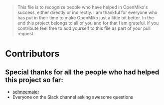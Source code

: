> This file is to recognize people who have helped in OpenMiko's success, either directly or indirectly.
> I am thankful for everyone who has put in their time to make OpenMiko just a little bit better.
> In the end this project belongs to all of you and for that I am grateful.
> If you contribute feel free to add yourself to this file as part of your pull request.

# Contributors

## Special thanks for all the people who had helped this project so far:


* [schneemaier](https://github.com/schneemaier)
* Everyone on the Slack channel asking awesome questions


